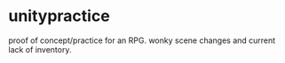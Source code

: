 # unitypractice
proof of concept/practice for an RPG. wonky scene changes and current lack of inventory.
